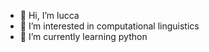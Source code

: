 - 👋 Hi, I’m lucca
- 👀 I’m interested in computational linguistics
- 🌱 I’m currently learning python


<!---
luccapast/luccapast is a ✨ special ✨ repository because its `README.md` (this file) appears on your GitHub profile.
You can click the Preview link to take a look at your changes.
--->
